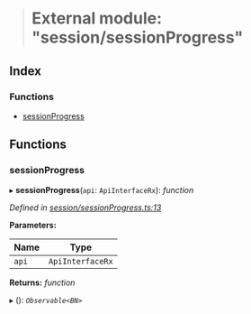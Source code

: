 > # External module: "session/sessionProgress"

## Index

### Functions

* [sessionProgress](_session_sessionprogress_.md#sessionprogress)

## Functions

###  sessionProgress

▸ **sessionProgress**(`api`: `ApiInterfaceRx`): *function*

*Defined in [session/sessionProgress.ts:13](https://github.com/polkadot-js/api/blob/07b89e7/packages/api-derive/src/session/sessionProgress.ts#L13)*

**Parameters:**

Name | Type |
------ | ------ |
`api` | `ApiInterfaceRx` |

**Returns:** *function*

▸ (): *`Observable<BN>`*